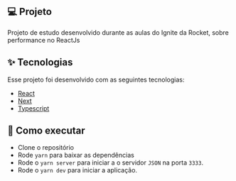 ## 💻 Projeto

Projeto de estudo desenvolvido durante as aulas do Ignite da Rocket, sobre performance no ReactJs

## ✨ Tecnologias

Esse projeto foi desenvolvido com as seguintes tecnologias:

- [React](https://react.dev/)
- [Next](https://nextjs.org/)
- [Typescript](https://www.typescriptlang.org/)

## 🚀 Como executar

- Clone o repositório
- Rode `yarn` para baixar as dependências
- Rode o `yarn server` para iniciar a o servidor `JSON` na porta `3333`.
- Rode o `yarn dev` para iniciar a aplicação.